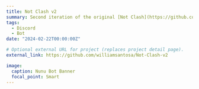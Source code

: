 ```yaml
---
title: Not Clash v2
summary: Second iteration of the original [Not Clash](https://github.com/williamsantosa/Not-Clash) discord bot. Written in JavaScript and utilizes Node.js, discord.js, and SQLite. Facilitates League of Legends matches and stores player and match information in SQLite database.
tags:
  - Discord
  - Bot
date: "2024-02-22T00:00:00Z"

# Optional external URL for project (replaces project detail page).
external_link: https://github.com/williamsantosa/Not-Clash-v2

image:
  caption: Nunu Bot Banner
  focal_point: Smart
---
```

